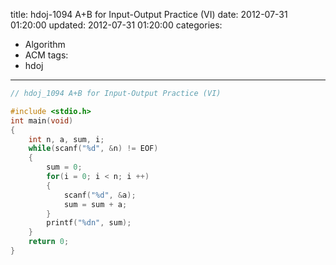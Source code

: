 title: hdoj-1094 A+B for Input-Output Practice (VI)
date: 2012-07-31 01:20:00
updated: 2012-07-31 01:20:00
categories:
  - Algorithm
  - ACM
tags:
  - hdoj
---

```c
// hdoj_1094 A+B for Input-Output Practice (VI)

#include <stdio.h>
int main(void)
{
	int n, a, sum, i;
	while(scanf("%d", &n) != EOF)
	{
		sum = 0;
		for(i = 0; i < n; i ++)
		{
			scanf("%d", &a);
			sum = sum + a;
		}
		printf("%dn", sum);
	}
	return 0;
}
```
